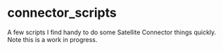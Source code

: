 # connector_scripts
A few scripts I find handy to do some Satellite Connector things quickly. 
Note this is a work in progress. 
